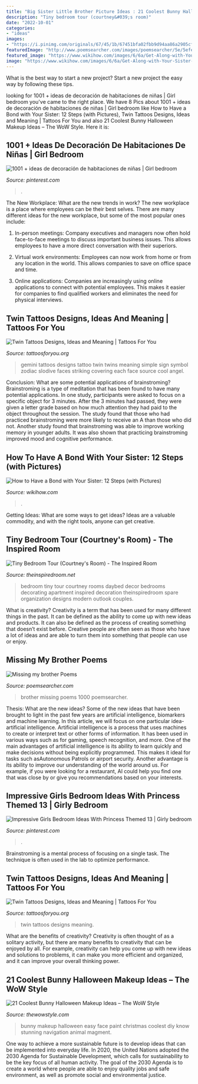 ```yaml
---
title: "Big Sister Little Brother Picture Ideas : 21 Coolest Bunny Halloween Makeup Ideas – The Wow Style"
description: "Tiny bedroom tour (courtney&#039;s room)"
date: "2022-10-01"
categories:
- "ideas"
images:
- "https://i.pinimg.com/originals/67/45/1b/67451bfa02fbb9d94aa86a2905cf2a84.jpg"
featuredImage: "http://www.poemsearcher.com/images/poemsearcher/5e/5efe072040402d2601da4144e946ebd0.jpeg"
featured_image: "https://www.wikihow.com/images/6/6a/Get-Along-with-Your-Sister-Step-6-Version-2.jpg"
image: "https://www.wikihow.com/images/6/6a/Get-Along-with-Your-Sister-Step-6-Version-2.jpg"
---
```



What is the best way to start a new project?
Start a new project the easy way by following these tips.

	

		
looking for 1001 + ideas de decoración de habitaciones de niñas | Girl bedroom you've came to the right place. We have 8 Pics about 1001 + ideas de decoración de habitaciones de niñas | Girl bedroom like How to Have a Bond with Your Sister: 12 Steps (with Pictures), Twin Tattoos Designs, Ideas and Meaning | Tattoos For You and also 21 Coolest Bunny Halloween Makeup Ideas – The WoW Style. Here it is:
		
    
## 1001 + Ideas De Decoración De Habitaciones De Niñas | Girl Bedroom

<img loading=lazy src="https://i.pinimg.com/736x/5f/3d/88/5f3d8853420088a08778b28d9fb58d53.jpg" onerror="this.onerror=null;this.src='https://tse3.mm.bing.net/th?id=OIP.VjouHIFtMrBEw66TVIV-fwHaK6&amp;pid=15.1';" alt="1001 + ideas de decoración de habitaciones de niñas | Girl bedroom">

_Source: pinterest.com_

>. 

	

The New Workplace: What are the new trends in work?
The new workplace is a place where employees can be their best selves. There are many different ideas for the new workplace, but some of the most popular ones include:
1. In-person meetings: Company executives and managers now often hold face-to-face meetings to discuss important business issues. This allows employees to have a more direct conversation with their superiors.

2. Virtual work environments: Employees can now work from home or from any location in the world. This allows companies to save on office space and time.

3. Online applications: Companies are increasingly using online applications to connect with potential employees. This makes it easier for companies to find qualified workers and eliminates the need for physical interviews.

    
## Twin Tattoos Designs, Ideas And Meaning | Tattoos For You

<img loading=lazy src="https://www.tattoosforyou.org/wp-content/uploads/2016/03/Twins-Tattoos-Designs-300x225.jpg" onerror="this.onerror=null;this.src='https://tse4.mm.bing.net/th?id=OIP.Rp1r2s2n7PcuGEIkCOcH3gAAAA&amp;pid=15.1';" alt="Twin Tattoos Designs, Ideas and Meaning | Tattoos For You">

_Source: tattoosforyou.org_

>gemini tattoos designs tattoo twin twins meaning simple sign symbol zodiac slodive faces striking covering each face source cool angel. 

	

Conclusion: What are some potential applications of brainstroming?
Brainstroming is a type of meditation that has been found to have many potential applications. In one study, participants were asked to focus on a specific object for 3 minutes. After the 3 minutes had passed, they were given a letter grade based on how much attention they had paid to the object throughout the session. The study found that those who had practiced brainstroming were more likely to receive an A than those who did not. Another study found that brainstroming was able to improve working memory in younger adults. It was also shown that practicing brainstroming improved mood and cognitive performance.

    
## How To Have A Bond With Your Sister: 12 Steps (with Pictures)

<img loading=lazy src="https://www.wikihow.com/images/6/6a/Get-Along-with-Your-Sister-Step-6-Version-2.jpg" onerror="this.onerror=null;this.src='https://tse3.mm.bing.net/th?id=OIP.oResQcrir92vIx7bWxiY-gHaFj&amp;pid=15.1';" alt="How to Have a Bond with Your Sister: 12 Steps (with Pictures)">

_Source: wikihow.com_

>. 

	

Getting Ideas: What are some ways to get ideas?
Ideas are a valuable commodity, and with the right tools, anyone can get creative.

    
## Tiny Bedroom Tour (Courtney&#039;s Room) - The Inspired Room

<img loading=lazy src="http://theinspiredroom.net/wp-content/uploads/2017/06/Small-Bedroom-with-Daybed-Courtney-from-The-Inspired-Room.jpg" onerror="this.onerror=null;this.src='https://tse1.mm.bing.net/th?id=OIP.Lm3yNWht3n931w4o6knTxAHaLH&amp;pid=15.1';" alt="Tiny Bedroom Tour (Courtney&#039;s Room) - The Inspired Room">

_Source: theinspiredroom.net_

>bedroom tiny tour courtney rooms daybed decor bedrooms decorating apartment inspired decoration theinspiredroom spare organization designs modern outlook couples. 

	

What is creativity?
Creativity is a term that has been used for many different things in the past. It can be defined as the ability to come up with new ideas and products. It can also be defined as the process of creating something that doesn’t exist before. Creative people are often seen as those who have a lot of ideas and are able to turn them into something that people can use or enjoy.

    
## Missing My Brother Poems

<img loading=lazy src="http://www.poemsearcher.com/images/poemsearcher/5e/5efe072040402d2601da4144e946ebd0.jpeg" onerror="this.onerror=null;this.src='https://tse3.mm.bing.net/th?id=OIP.wV2Z_hru34ryqo7IQ2J1WgHaO0&amp;pid=15.1';" alt="Missing my brother Poems">

_Source: poemsearcher.com_

>brother missing poems 1000 poemsearcher. 

	

Thesis: What are the new ideas?
Some of the new ideas that have been brought to light in the past few years are artificial intelligence, biomarkers and machine learning. In this article, we will focus on one particular idea- artificial intelligence. Artificial intelligence is a process that uses machines to create or interpret text or other forms of information. It has been used in various ways such as for gaming, speech recognition, and more. 
One of the main advantages of artificial intelligence is its ability to learn quickly and make decisions without being explicitly programmed. This makes it ideal for tasks such asAutonomous Patrols or airport security. Another advantage is its ability to improve our understanding of the world around us. For example, if you were looking for a restaurant, AI could help you find one that was close by or give you recommendations based on your interests.

    
## Impressive Girls Bedroom Ideas With Princess Themed 13 | Girly Bedroom

<img loading=lazy src="https://i.pinimg.com/originals/67/45/1b/67451bfa02fbb9d94aa86a2905cf2a84.jpg" onerror="this.onerror=null;this.src='https://tse4.mm.bing.net/th?id=OIP.QUgF41W0ec7JE-C5MX92KAHaLH&amp;pid=15.1';" alt="Impressive Girls Bedroom Ideas With Princess Themed 13 | Girly bedroom">

_Source: pinterest.com_

>. 

	

Brainstroming is a mental process of focusing on a single task. The technique is often used in the lab to optimize performance.

    
## Twin Tattoos Designs, Ideas And Meaning | Tattoos For You

<img loading=lazy src="https://www.tattoosforyou.org/wp-content/uploads/2016/03/Twin-Tattoos.jpg" onerror="this.onerror=null;this.src='https://tse3.mm.bing.net/th?id=OIP.5DnGqI7j9XwVkRC5vO3PUAHaFI&amp;pid=15.1';" alt="Twin Tattoos Designs, Ideas and Meaning | Tattoos For You">

_Source: tattoosforyou.org_

>twin tattoos designs meaning. 

	

What are the benefits of creativity?
Creativity is often thought of as a solitary activity, but there are many benefits to creativity that can be enjoyed by all. For example, creativity can help you come up with new ideas and solutions to problems, it can make you more efficient and organized, and it can improve your overall thinking power.

    
## 21 Coolest Bunny Halloween Makeup Ideas – The WoW Style

<img loading=lazy src="http://thewowstyle.com/wp-content/uploads/2016/07/Stunning-Bunny-Halloween-Makeup.jpg" onerror="this.onerror=null;this.src='https://tse1.mm.bing.net/th?id=OIP.0HNAM_9T7aJVWlt2oCvrXwHaKs&amp;pid=15.1';" alt="21 Coolest Bunny Halloween Makeup Ideas – The WoW Style">

_Source: thewowstyle.com_

>bunny makeup halloween easy face paint christmas coolest diy know stunning navigation animal magment. 

	

One way to achieve a more sustainable future is to develop ideas that can be implemented into everyday life. In 2020, the United Nations adopted the 2030 Agenda for Sustainable Development, which calls for sustainability to be the key focus of all human activity. The goal of the 2030 Agenda is to create a world where people are able to enjoy quality jobs and safe environment, as well as promote social and environmental justice.

